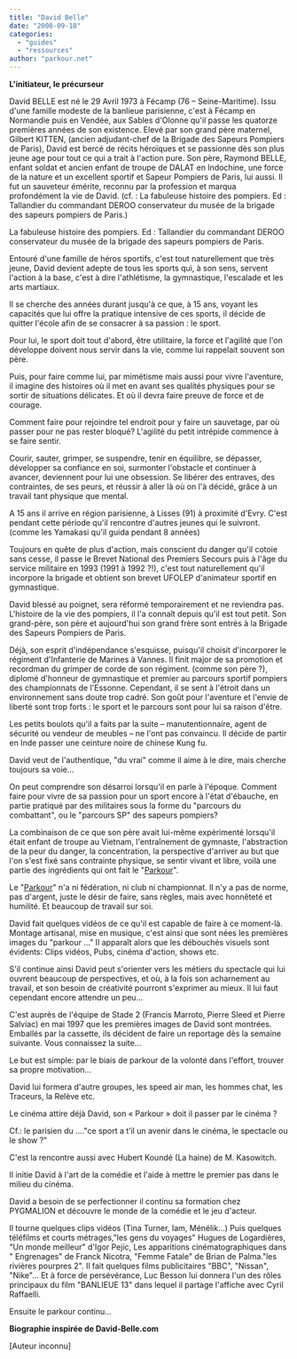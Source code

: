 ```yaml
---
title: "David Belle"
date: "2008-09-18"
categories: 
  - "guides"
  - "ressources"
author: "parkour.net"
---
```


**L'initiateur, le précurseur**

David BELLE est né le 29 Avril 1973 à Fécamp (76 – Seine-Maritime). Issu d'une famille modeste de la banlieue parisienne, c'est à Fécamp en Normandie puis en Vendée, aux Sables d'Olonne qu'il passe les quatorze premières années de son existence. Elevé par son grand père maternel, Gilbert KITTEN, (ancien adjudant-chef de la Brigade des Sapeurs Pompiers de Paris), David est bercé de récits héroïques et se passionne dès son plus jeune age pour tout ce qui a trait à l'action pure. Son père, Raymond BELLE, enfant soldat et ancien enfant de troupe de DALAT en Indochine, une force de la nature et un excellent sportif et Sapeur Pompiers de Paris, lui aussi. Il fut un sauveteur émérite, reconnu par la profession et marqua profondément la vie de David. (cf. : La fabuleuse histoire des pompiers. Ed : Tallandier du commandant DEROO conservateur du musée de la brigade des sapeurs pompiers de Paris.)

La fabuleuse histoire des pompiers. Ed : Tallandier du commandant DEROO conservateur du musée de la brigade des sapeurs pompiers de Paris.

Entouré d'une famille de héros sportifs, c'est tout naturellement que très jeune, David devient adepte de tous les sports qui, à son sens, servent l'action à la base, c'est à dire l'athlétisme, la gymnastique, l'escalade et les arts martiaux.

Il se cherche des années durant jusqu'à ce que, à 15 ans, voyant les capacités que lui offre la pratique intensive de ces sports, il décide de quitter l'école afin de se consacrer à sa passion : le sport.

Pour lui, le sport doit tout d'abord, être utilitaire, la force et l'agilité que l'on développe doivent nous servir dans la vie, comme lui rappelait souvent son père.

Puis, pour faire comme lui, par mimétisme mais aussi pour vivre l'aventure, il imagine des histoires où il met en avant ses qualités physiques pour se sortir de situations délicates. Et où il devra faire preuve de force et de courage.

Comment faire pour rejoindre tel endroit pour y faire un sauvetage, par où passer pour ne pas rester bloqué? L'agilité du petit intrépide commence à se faire sentir.

Courir, sauter, grimper, se suspendre, tenir en équilibre, se dépasser, développer sa confiance en soi, surmonter l'obstacle et continuer à avancer, deviennent pour lui une obsession. Se libérer des entraves, des contraintes, de ses peurs, et réussir à aller là où on l'à décidé, grâce à un travail tant physique que mental.

A 15 ans il arrive en région parisienne, à Lisses (91) à proximité d'Evry. C'est pendant cette période qu'il rencontre d'autres jeunes qui le suivront. (comme les Yamakasi qu'il guida pendant 8 années)

Toujours en quête de plus d'action, mais conscient du danger qu'il cotoie sans cesse, il passe le Brevet National des Premiers Secours puis à l'âge du service militaire en 1993 (1991 à 1992 ?!), c'est tout naturellement qu'il incorpore la brigade et obtient son brevet UFOLEP d'animateur sportif en gymnastique.

David blessé au poignet, sera réformé temporairement et ne reviendra pas. L'histoire de la vie des pompiers, il l'a connaît depuis qu'il est tout petit. Son grand-père, son père et aujourd'hui son grand frère sont entrés à la Brigade des Sapeurs Pompiers de Paris.

Déjà, son esprit d'indépendance s'esquisse, puisqu'il choisit d'incorporer le régiment d'Infanterie de Marines à Vannes. Il finit major de sa promotion et recordman du grimper de corde de son régiment. (comme son père ?), diplomé d'honneur de gymnastique et premier au parcours sportif pompiers des championnats de l'Essonne. Cependant, il se sent à l'étroit dans un environnement sans doute trop cadré. Son goût pour l'aventure et l'envie de liberté sont trop forts : le sport et le parcours sont pour lui sa raison d'être.

Les petits boulots qu'il a faits par la suite – manutentionnaire, agent de sécurité ou vendeur de meubles – ne l'ont pas convaincu. Il décide de partir en Inde passer une ceinture noire de chinese Kung fu.

David veut de l'authentique, "du vrai" comme il aime à le dire, mais cherche toujours sa voie...

On peut comprendre son désarroi lorsqu'il en parle à l'époque. Comment faire pour vivre de sa passion pour un sport encore à l'état d'ébauche, en partie pratiqué par des militaires sous la forme du "parcours du combattant", ou le "parcours SP" des sapeurs pompiers?

La combinaison de ce que son père avait lui-même expérimenté lorsqu'il était enfant de troupe au Vietnam, l'entraînement de gymnaste, l'abstraction de la peur du danger, la concentration, la perspective d'arriver au but que l'on s'est fixé sans contrainte physique, se sentir vivant et libre, voilà une partie des ingrédients qui ont fait le "[Parkour](../le-parkour-definition)".

Le "[Parkour](../le-parkour-definition)" n'a ni fédération, ni club ni championnat. Il n'y a pas de norme, pas d'argent, juste le désir de faire, sans règles, mais avec honnêteté et humilité. Et beaucoup de travail sur soi.

David fait quelques vidéos de ce qu'il est capable de faire à ce moment-là. Montage artisanal, mise en musique, c'est ainsi que sont nées les premières images du "parkour ..." Il apparaît alors que les débouchés visuels sont évidents: Clips vidéos, Pubs, cinéma d'action, shows etc.

S'il continue ainsi David peut s'orienter vers les métiers du spectacle qui lui ouvrent beaucoup de perspectives, et où, à la fois son acharnement au travail, et son besoin de créativité pourront s'exprimer au mieux. Il lui faut cependant encore attendre un peu...

C'est auprès de l'équipe de Stade 2 (Francis Marroto, Pierre Sleed et Pierre Salviac) en mai 1997 que les premières images de David sont montrées. Emballés par la cassette, ils décident de faire un reportage dès la semaine suivante. Vous connaissez la suite...

Le but est simple: par le biais de parkour de la volonté dans l'effort, trouver sa propre motivation...

David lui formera d'autre groupes, les speed air man, les hommes chat, les Traceurs, la Relève etc.

Le cinéma attire déjà David, son « Parkour » doit il passer par le cinéma ?

Cf.: le parisien du ...."ce sport a t’il un avenir dans le cinéma, le spectacle ou le show ?"

C'est la rencontre aussi avec Hubert Koundé (La haine) de M. Kasowitch.

Il initie David à l'art de la comédie et l'aide à mettre le premier pas dans le milieu du cinéma.

David a besoin de se perfectionner il continu sa formation chez PYGMALION et découvre le monde de la comédie et le jeu d'acteur.

Il tourne quelques clips vidéos (Tina Turner, Iam, Ménélik...) Puis quelques téléfilms et courts métrages,"les gens du voyages" Hugues de Logardières, "Un monde meilleur" d'Igor Pejic, Les apparitions cinématographiques dans " Engrenages" de Franck Nicotra, "Femme Fatale" de Brian de Palma."les rivières pourpres 2". Il fait quelques films publicitaires "BBC", "Nissan", "Nike"... Et à force de persévérance, Luc Besson lui donnera l'un des rôles principaux du film "BANLIEUE 13" dans lequel il partage l'affiche avec Cyril Raffaelli.

Ensuite le parkour continu...

**Biographie inspirée de David-Belle.com**

\[Auteur inconnu\]
